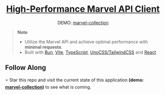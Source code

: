 <div align='center'>

  # **[High-Performance Marvel API Client]()**
  DEMO: [marvel-collection](https://marvelcollection.pages.dev/)

</div>

> **Note**
> * Utilize the Marvel API and achieve optimal performance with **minimal requests**.
> * Built with [Bun](https://bun.sh/), [Vite](https://vitejs.dev/), [TypeScript](https://www.typescriptlang.org/), [UnoCSS/TailwindCSS](https://unocss.dev/) and [React](https://react.dev/)

## **Follow Along**

⭐ Star this repo and visit the current state of this application **(demo: [marvel-collection](https://marvelcollection.pages.dev/))** to see what is coming.
